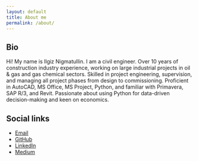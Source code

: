 ```yaml
---
layout: default
title: About me
permalink: /about/
---
```

## Bio
Hi! My name is Ilgiz Nigmatullin. I am a civil engineer.
Over 10 years of construction industry experience, working on large industrial projects in oil & gas and gas chemical sectors. Skilled in project engineering, supervision, and managing all project phases from design to commissioning. Proficient in AutoCAD, MS Office, MS Project, Python, and familiar with Primavera, SAP R/3, and Revit. Passionate about using Python for data-driven decision-making and keen on economics. 

## Social links

- [Email](mailto:iznigmatullin@gmail.com)
- [GitHub](https://github.com/ilgiz-n)
- [LinkedIn](https://www.linkedin.com/in/ilgiz-nigmatullin/)
- [Medium](https://medium.com/@ilgiz_n)
